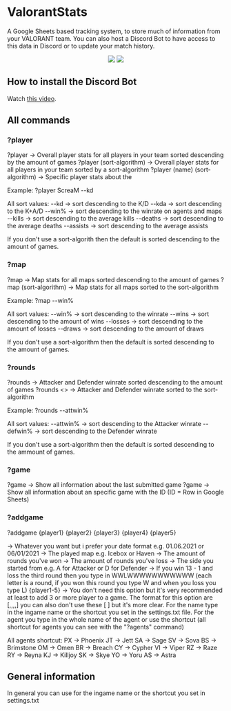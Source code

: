 # ValorantStats
A Google Sheets based tracking system, to store much of information from your VALORANT team. You can also host a Discord Bot to have access to this data in Discord or to update your match history.

<p align="center">
  </a>
  <a href="https://twitter.com/liiquidsilver"><img src="https://img.shields.io/badge/Twitter-@LiiquidSilver-1da1f2.svg?logo=twitter?style=for-the-badge&logo=appveyor"></a>
  <a href="https://www.twitch.tv/monkaaaaaaa"><img src="https://img.shields.io/badge/Twitch-monkaaaaaaa-blueviolet"></a>
  
</p>

## How to install the Discord Bot
Watch <a href="https://youtu.be/mYsGgcFFwgA">this video</a>.

## All commands

### ?player
?player                                   -> Overall player stats for all players in your team sorted descending by the amount of games
?player (sort-algorithm)                  -> Overall player stats for all players in your team sorted by a sort-algorithm
?player (name) (sort-algorithm)           -> Specific player stats about the <name>
 
Example: ?player ScreaM --kd

All sort values:  --kd            -> sort descending to the K/D
                  --kda           -> sort descending to the K+A/D
                  --win%          -> sort descending to the winrate on agents and maps
                  --kills         -> sort descending to the average kills
                  --deaths        -> sort descending to the average deaths
                  --assists       -> sort descending to the average assists

If you don't use a sort-algorith then the default is sorted descending to the amount of games.
  
### ?map
?map                                    -> Map stats for all maps sorted descending to the amount of games
?map (sort-algorithm)                   -> Map stats for all maps sorted to the sort-algorithm

Example: ?map --win%
 
All sort values:  --win%        -> sort descending to the winrate
                  --wins        -> sort descending to the amount of wins
                  --losses      -> sort descending to the amount of losses
                  --draws       -> sort descending to the amount of draws
  
If you don't use a sort-algorithm then the default is sorted descending to the amount of games.
  
### ?rounds
?rounds                         -> Attacker and Defender winrate sorted descending to the amount of games
?rounds <<sort-algorithm>>        -> Attacker and Defender winrate sorted to the sort-algorithm

Example: ?rounds --attwin%

All sort values:  --attwin%     -> sort descending to the Attacker winrate
                  --defwin%     -> sort descending to the Defender winrate

If you don't use a sort-algorithm then the default is sorted descending to the ammount of games.

### ?game
?game                   -> Show all information about the last submitted game
?game <game-id>         -> Show all information about an specific game with the ID (ID = Row in Google Sheets)

### ?addgame
?addgame <date> <map> <round-wins> <round-losses> <first-side> <rounds> {player1} {player2} {player3} {player4} {player5}

<date>          -> Whatever you want but i prefer your date format e.g. 01.06.2021 or 06/01/2021
<map>           -> The played map e.g. Icebox or Haven
<round-wins>    -> The amount of rounds you've won
<round-losses>  -> The amount of rounds you've loss
<first-side>    -> The side you started from e.g. A for Attacker or D for Defender
<rounds>        -> If you win 13 - 1 and loss the third round then you type in WWLWWWWWWWWWWW (each letter is a round, if you won this round you type W and when you loss you type L)
{player1-5}     -> You don't need this option but it's very recommended at least to add 3 or more player to a game. The format for this option are [<name>,<agent>,<kills>,<deaths>,<assists>] you can also don't use these [ ] but it's more clear. For the name type in the ingame name or the shortcut you set in the settings.txt file. For the agent you type in the whole name of the agent or use the shortcut (all shortcut for agents you can see with the "?agents" command)

All agents shortcut: PX -> Phoenix
                     JT -> Jett
                     SA -> Sage
                     SV -> Sova
                     BS -> Brimstone
                     OM -> Omen
                     BR -> Breach
                     CY -> Cypher
                     VI -> Viper
                     RZ -> Raze
                     RY -> Reyna
                     KJ -> Killjoy
                     SK -> Skye
                     YO -> Yoru
                     AS -> Astra

## General information
In general you can use for <name> the ingame name or the shortcut you set in settings.txt
